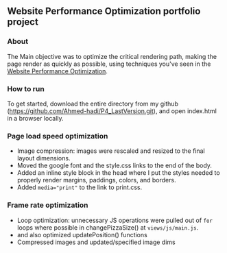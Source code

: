 ## Website Performance Optimization portfolio project

### About
The Main objective was to optimize the critical rendering path, making the page render as quickly as possible, using techniques you've seen in the [Website Performance Optimization](https://www.udacity.com/course/ud884).

### How to run
To get started, download the entire directory from my github (https://github.com/Ahmed-hadi/P4_LastVersion.git), and open index.html in a browser locally.

### Page load speed optimization
- Image compression: images were rescaled and resized to the final layout dimensions.
- Moved the google font and the style.css links to the end of the body.  
- Added an inline style block in the head where I put the styles needed to properly render margins, paddings, colors, and borders.
- Added `media="print"` to the link to print.css.

### Frame rate optimization
- Loop optimization: unnecessary JS operations were pulled out of `for` loops where possible in changePizzaSize() at `views/js/main.js`.
- and also optimized updatePosition() functions
- Compressed images and updated/specified image dims

